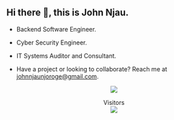 ## Hi there 👋, this is **John Njau**.

<!--
**John-Njau/John-Njau** is a ✨ _special_ ✨ repository because its `README.md` (this file) appears on your GitHub profile.

Here are some ideas to get you started:

- 🔭 I’m currently working on ...
- 🌱 I’m currently learning ...
- 👯 I’m looking to collaborate on ...
- 🤔 I’m looking for help with ...
- 💬 Ask me about ...
- 📫 How to reach me: ...
- 😄 Pronouns: ...
- ⚡ Fun fact: ...
-->

- Backend Software Engineer.

- Cyber Security Engineer.

- IT Systems Auditor and Consultant.

- Have a project or looking to collaborate? Reach me at <a href=' mailto:johnnjaunjoroge@gmail.com'>johnnjaunjoroge@gmail.com</a>.

<main align="center">
  <div>
        <img src="https://github-readme-streak-stats.herokuapp.com?user=John-Njau&theme=radical" />
  </div>
 <div>

  </div>
 <div>
<p align="center"> 
  Visitors<br>
  <img src="https://profile-counter.glitch.me/john-njau/count.svg" />
</p>
</div>


  </main>
